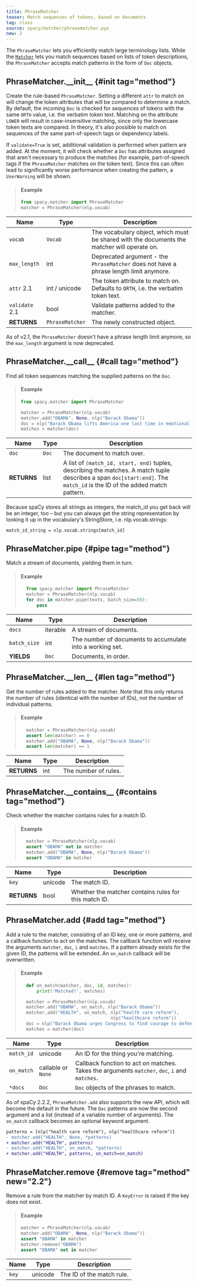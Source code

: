 ```yaml
---
title: PhraseMatcher
teaser: Match sequences of tokens, based on documents
tag: class
source: spacy/matcher/phrasematcher.pyx
new: 2
---
```


The `PhraseMatcher` lets you efficiently match large terminology lists. While
the [`Matcher`](/api/matcher) lets you match sequences based on lists of token
descriptions, the `PhraseMatcher` accepts match patterns in the form of `Doc`
objects.

## PhraseMatcher.\_\_init\_\_ {#init tag="method"}

Create the rule-based `PhraseMatcher`. Setting a different `attr` to match on
will change the token attributes that will be compared to determine a match. By
default, the incoming `Doc` is checked for sequences of tokens with the same
`ORTH` value, i.e. the verbatim token text. Matching on the attribute `LOWER`
will result in case-insensitive matching, since only the lowercase token texts
are compared. In theory, it's also possible to match on sequences of the same
part-of-speech tags or dependency labels.

If `validate=True` is set, additional validation is performed when pattern are
added. At the moment, it will check whether a `Doc` has attributes assigned that
aren't necessary to produce the matches (for example, part-of-speech tags if the
`PhraseMatcher` matches on the token text). Since this can often lead to
significantly worse performance when creating the pattern, a `UserWarning` will
be shown.

> #### Example
>
> ```python
> from spacy.matcher import PhraseMatcher
> matcher = PhraseMatcher(nlp.vocab)
> ```

| Name                                    | Type            | Description                                                                                 |
| --------------------------------------- | --------------- | ------------------------------------------------------------------------------------------- |
| `vocab`                                 | `Vocab`         | The vocabulary object, which must be shared with the documents the matcher will operate on. |
| `max_length`                            | int             | Deprecated argument -  the `PhraseMatcher` does not have a phrase length limit anymore.     |
| `attr` <Tag variant="new">2.1</Tag>     | int / unicode   | The token attribute to match on. Defaults to `ORTH`, i.e. the verbatim token text.          |
| `validate` <Tag variant="new">2.1</Tag> | bool            | Validate patterns added to the matcher.                                                     |
| **RETURNS**                             | `PhraseMatcher` | The newly constructed object.                                                               |

<Infobox title="Changed in v2.1" variant="warning">

As of v2.1, the `PhraseMatcher` doesn't have a phrase length limit anymore, so
the `max_length` argument is now deprecated.

</Infobox>

## PhraseMatcher.\_\_call\_\_ {#call tag="method"}

Find all token sequences matching the supplied patterns on the `Doc`.

> #### Example
>
> ```python
> from spacy.matcher import PhraseMatcher
>
> matcher = PhraseMatcher(nlp.vocab)
> matcher.add("OBAMA", None, nlp("Barack Obama"))
> doc = nlp("Barack Obama lifts America one last time in emotional farewell")
> matches = matcher(doc)
> ```

| Name        | Type  | Description                                                                                                                                                              |
| ----------- | ----- | ------------------------------------------------------------------------------------------------------------------------------------------------------------------------ |
| `doc`       | `Doc` | The document to match over.                                                                                                                                              |
| **RETURNS** | list  | A list of `(match_id, start, end)` tuples, describing the matches. A match tuple describes a span `doc[start:end]`. The `match_id` is the ID of the added match pattern. |

<Infobox title="Note on retrieving the string representation of the match_id" variant="warning">

Because spaCy stores all strings as integers, the match_id you get back will be an integer, too – but you can always get the string representation by looking it up in the vocabulary's StringStore, i.e. nlp.vocab.strings:

```
match_id_string = nlp.vocab.strings[match_id]
```

</Infobox>


## PhraseMatcher.pipe {#pipe tag="method"}

Match a stream of documents, yielding them in turn.

> #### Example
>
> ```python
>   from spacy.matcher import PhraseMatcher
>   matcher = PhraseMatcher(nlp.vocab)
>   for doc in matcher.pipe(texts, batch_size=50):
>       pass
> ```

| Name         | Type     | Description                                               |
| ------------ | -------- | --------------------------------------------------------- |
| `docs`       | iterable | A stream of documents.                                    |
| `batch_size` | int      | The number of documents to accumulate into a working set. |
| **YIELDS**   | `Doc`    | Documents, in order.                                      |

## PhraseMatcher.\_\_len\_\_ {#len tag="method"}

Get the number of rules added to the matcher. Note that this only returns the
number of rules (identical with the number of IDs), not the number of individual
patterns.

> #### Example
>
> ```python
>   matcher = PhraseMatcher(nlp.vocab)
>   assert len(matcher) == 0
>   matcher.add("OBAMA", None, nlp("Barack Obama"))
>   assert len(matcher) == 1
> ```

| Name        | Type | Description          |
| ----------- | ---- | -------------------- |
| **RETURNS** | int  | The number of rules. |

## PhraseMatcher.\_\_contains\_\_ {#contains tag="method"}

Check whether the matcher contains rules for a match ID.

> #### Example
>
> ```python
>   matcher = PhraseMatcher(nlp.vocab)
>   assert "OBAMA" not in matcher
>   matcher.add("OBAMA", None, nlp("Barack Obama"))
>   assert "OBAMA" in matcher
> ```

| Name        | Type    | Description                                           |
| ----------- | ------- | ----------------------------------------------------- |
| `key`       | unicode | The match ID.                                         |
| **RETURNS** | bool    | Whether the matcher contains rules for this match ID. |

## PhraseMatcher.add {#add tag="method"}

Add a rule to the matcher, consisting of an ID key, one or more patterns, and a
callback function to act on the matches. The callback function will receive the
arguments `matcher`, `doc`, `i` and `matches`. If a pattern already exists for
the given ID, the patterns will be extended. An `on_match` callback will be
overwritten.

> #### Example
>
> ```python
>   def on_match(matcher, doc, id, matches):
>       print('Matched!', matches)
>
>   matcher = PhraseMatcher(nlp.vocab)
>   matcher.add("OBAMA", on_match, nlp("Barack Obama"))
>   matcher.add("HEALTH", on_match, nlp("health care reform"),
>                                   nlp("healthcare reform"))
>   doc = nlp("Barack Obama urges Congress to find courage to defend his healthcare reforms")
>   matches = matcher(doc)
> ```

| Name       | Type               | Description                                                                                   |
| ---------- | ------------------ | --------------------------------------------------------------------------------------------- |
| `match_id` | unicode            | An ID for the thing you're matching.                                                          |
| `on_match` | callable or `None` | Callback function to act on matches. Takes the arguments `matcher`, `doc`, `i` and `matches`. |
| `*docs`    | `Doc`              | `Doc` objects of the phrases to match.                                                        |

<Infobox title="Changed in v2.2.2" variant="warning">

As of spaCy 2.2.2, `PhraseMatcher.add` also supports the new API, which will
become the default in the future. The `Doc` patterns are now the second argument
and a list (instead of a variable number of arguments). The `on_match` callback
becomes an optional keyword argument.

```diff
patterns = [nlp("health care reform"), nlp("healthcare reform")]
- matcher.add("HEALTH", None, *patterns)
+ matcher.add("HEALTH", patterns)
- matcher.add("HEALTH", on_match, *patterns)
+ matcher.add("HEALTH", patterns, on_match=on_match)
```

</Infobox>

## PhraseMatcher.remove {#remove tag="method" new="2.2"}

Remove a rule from the matcher by match ID. A `KeyError` is raised if the key
does not exist.

> #### Example
>
> ```python
> matcher = PhraseMatcher(nlp.vocab)
> matcher.add("OBAMA", None, nlp("Barack Obama"))
> assert "OBAMA" in matcher
> matcher.remove("OBAMA")
> assert "OBAMA" not in matcher
> ```

| Name  | Type    | Description               |
| ----- | ------- | ------------------------- |
| `key` | unicode | The ID of the match rule. |
